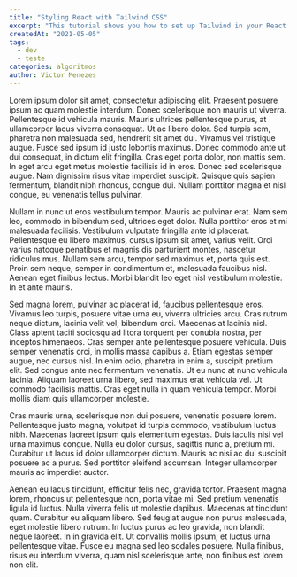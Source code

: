```yaml
---
title: "Styling React with Tailwind CSS"
excerpt: "This tutorial shows you how to set up Tailwind in your React applications."
createdAt: "2021-05-05"
tags:
  - dev
  - teste
categories: algoritmos
author: Victor Menezes
---
```


Lorem ipsum dolor sit amet, consectetur adipiscing elit. Praesent posuere ipsum ac quam molestie interdum. Donec scelerisque non mauris ut viverra. Pellentesque id vehicula mauris. Mauris ultrices pellentesque purus, at ullamcorper lacus viverra consequat. Ut ac libero dolor. Sed turpis sem, pharetra non malesuada sed, hendrerit sit amet dui. Vivamus vel tristique augue. Fusce sed ipsum id justo lobortis maximus. Donec commodo ante ut dui consequat, in dictum elit fringilla. Cras eget porta dolor, non mattis sem. In eget arcu eget metus molestie facilisis id in eros. Donec sed scelerisque augue. Nam dignissim risus vitae imperdiet suscipit. Quisque quis sapien fermentum, blandit nibh rhoncus, congue dui. Nullam porttitor magna et nisl congue, eu venenatis tellus pulvinar.

Nullam in nunc ut eros vestibulum tempor. Mauris ac pulvinar erat. Nam sem leo, commodo in bibendum sed, ultrices eget dolor. Nulla porttitor eros et mi malesuada facilisis. Vestibulum vulputate fringilla ante id placerat. Pellentesque eu libero maximus, cursus ipsum sit amet, varius velit. Orci varius natoque penatibus et magnis dis parturient montes, nascetur ridiculus mus. Nullam sem arcu, tempor sed maximus et, porta quis est. Proin sem neque, semper in condimentum et, malesuada faucibus nisl. Aenean eget finibus lectus. Morbi blandit leo eget nisl vestibulum molestie. In et ante mauris.

Sed magna lorem, pulvinar ac placerat id, faucibus pellentesque eros. Vivamus leo turpis, posuere vitae urna eu, viverra ultricies arcu. Cras rutrum neque dictum, lacinia velit vel, bibendum orci. Maecenas at lacinia nisl. Class aptent taciti sociosqu ad litora torquent per conubia nostra, per inceptos himenaeos. Cras semper ante pellentesque posuere vehicula. Duis semper venenatis orci, in mollis massa dapibus a. Etiam egestas semper augue, nec cursus nisl. In enim odio, pharetra in enim a, suscipit pretium elit. Sed congue ante nec fermentum venenatis. Ut eu nunc at nunc vehicula lacinia. Aliquam laoreet urna libero, sed maximus erat vehicula vel. Ut commodo facilisis mattis. Cras eget nulla in quam vehicula tempor. Morbi mollis diam quis ullamcorper molestie.

Cras mauris urna, scelerisque non dui posuere, venenatis posuere lorem. Pellentesque justo magna, volutpat id turpis commodo, vestibulum luctus nibh. Maecenas laoreet ipsum quis elementum egestas. Duis iaculis nisi vel urna maximus congue. Nulla eu dolor cursus, sagittis nunc a, pretium mi. Curabitur ut lacus id dolor ullamcorper dictum. Mauris ac nisi ac dui suscipit posuere ac a purus. Sed porttitor eleifend accumsan. Integer ullamcorper mauris ac imperdiet auctor.

Aenean eu lacus tincidunt, efficitur felis nec, gravida tortor. Praesent magna lorem, rhoncus ut pellentesque non, porta vitae mi. Sed pretium venenatis ligula id luctus. Nulla viverra felis ut molestie dapibus. Maecenas at tincidunt quam. Curabitur eu aliquam libero. Sed feugiat augue non purus malesuada, eget molestie libero rutrum. In luctus purus ac leo gravida, non blandit neque laoreet. In in gravida elit. Ut convallis mollis ipsum, et luctus urna pellentesque vitae. Fusce eu magna sed leo sodales posuere. Nulla finibus, risus eu interdum viverra, quam nisl scelerisque ante, non finibus est lorem non elit.
